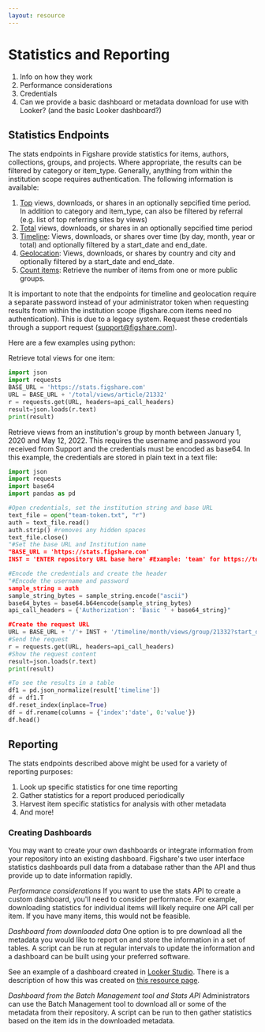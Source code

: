 ```yaml
---
layout: resource
---
```


# Statistics and Reporting


1. Info on how they work
2. Performance considerations
3. Credentials
4. Can we provide a basic dashboard or metadata download for use with Looker? (and the basic Looker dashboard?)

## Statistics Endpoints

The stats endpoints in Figshare provide statistics for items, authors, collections, groups, and projects. Where appropriate, the results can be filtered by category or item_type. Generally, anything from within the institution scope requires authentication. The following information is available:

1. [Top](https://docs.figshare.com/#stats_tops) views, downloads, or shares in an optionally sepcified time period. In addition to category and item_type, can also be filtered by referral (e.g. list of top referring sites by views)
2. [Total](https://docs.figshare.com/#stats_totals) views, downloads, or shares in an optionally sepcified time period
3. [Timeline](https://docs.figshare.com/#stats_timeline): Views, downloads, or shares over time (by day, month, year or total) and optionally filtered by a start_date and end_date.
4. [Geolocation](https://docs.figshare.com/#stats_breakdown): Views, downloads, or shares by country and city and optionally filtered by a start_date and end_date.
5. [Count items](https://docs.figshare.com/#stats_count_articles): Retrieve the number of items from one or more public groups.

It is important to note that the endpoints for timeline and geolocation require a separate password instead of your administrator token when requesting results from within the institution scope (figshare.com items need no authentication). This is due to a legacy system. Request these credentials through a support request (support@figshare.com).

Here are a few examples using python:

Retrieve total views for one item:
```py
import json
import requests
BASE_URL = 'https://stats.figshare.com'
URL = BASE_URL + '/total/views/article/21332'
r = requests.get(URL, headers=api_call_headers)
result=json.loads(r.text)
print(result)
```

Retrieve views from an institution's group by month between January 1, 2020 and May 12, 2022. This requires the username and password you received from Support and the credentials must be encoded as base64. In this example, the credentials are stored in plain text in a text file:
```py
import json
import requests
import base64
import pandas as pd

#Open credentials, set the institution string and base URL
text_file = open("team-token.txt", "r")
auth = text_file.read()
auth.strip() #removes any hidden spaces
text_file.close()
"#Set the base URL and Institution name
"BASE_URL = 'https://stats.figshare.com'
INST = 'ENTER repository URL base here' #Example: 'team' for https://team.figshare.com

#Encode the credentials and create the header
"#Encode the username and password
sample_string = auth
sample_string_bytes = sample_string.encode("ascii")
base64_bytes = base64.b64encode(sample_string_bytes)
api_call_headers = {'Authorization': 'Basic ' + base64_string}"

#Create the request URL
URL = BASE_URL + '/'+ INST + '/timeline/month/views/group/21332?start_date=2020-01-03&end_date=2022-05-12'
#Send the request
r = requests.get(URL, headers=api_call_headers)
#Show the request content
result=json.loads(r.text)
print(result)

#To see the results in a table
df1 = pd.json_normalize(result['timeline'])
df = df1.T
df.reset_index(inplace=True)
df = df.rename(columns = {'index':'date', 0:'value'})
df.head()
```

## Reporting

The stats endpoints described above might be used for a variety of reporting purposes:
1. Look up specific statistics for one time reporting
2. Gather statistics for a report produced periodically
3. Harvest item specific statistics for analysis with other metadata
4. And more!

### Creating Dashboards

You may want to create your own dashboards or integrate information from your repository into an existing dashboard. Figshare's two user interface statistics dashboards pull data from a database rather than the API and thus provide up to date information rapidly. 

*Performance considerations*
If you want to use the stats API to create a custom dashboard, you'll need to consider performance. For example, downloading statistics for individual items will likely require one API call per item. If you have many items, this would not be feasible.

*Dashboard from downloaded data*
One option is to pre download all the metadata you would like to report on and store the information in a set of tables. A script can be run at regular intervals to update the information and a dashboard can be built using your preferred software. 

See an example of a dashboard created in <a href="https://lookerstudio.google.com/reporting/21c1ab3b-f1a1-44dd-9bc0-ff8665650a5c" target="_blank">Looker Studio</a>. There is a description of how this was created on [this resource page](./example-metadata-download.html).

*Dashboard from the Batch Management tool and Stats API*
Administrators can use the Batch Management tool to download all or some of the metadata from their repository. A script can be run to then gather statistics based on the item ids in the downloaded metadata.
